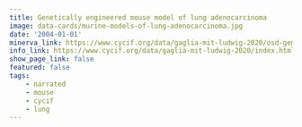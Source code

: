 ```yaml
---
title: Genetically engineered mouse model of lung adenocarcinoma
image: data-cards/murine-models-of-lung-adenocarcinoma.jpg
date: '2004-01-01'
minerva_link: https://www.cycif.org/data/gaglia-mit-ludwig-2020/osd-gemm-lung.html
info_link: https://www.cycif.org/data/gaglia-mit-ludwig-2020/index.html
show_page_link: false
featured: false
tags:
    - narrated
    - mouse
    - cycif
    - lung
---
```


